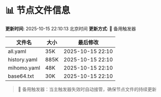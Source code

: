 # 📊 节点文件信息

**更新时间**: 2025-10-15 22:10:13 北京时间
**更新方式**: 🔄 备用触发器

| 文件名 | 大小 | 最后修改 |
|--------|------|----------|
| all.yaml | 35K | 2025-10-15 22:10 |
| history.yaml | 885K | 2025-10-15 22:10 |
| mihomo.yaml | 48K | 2025-10-15 22:10 |
| base64.txt | 30K | 2025-10-15 22:10 |

> 🔄 备用触发器：当主触发器失效时自动接管，确保节点文件的持续更新
